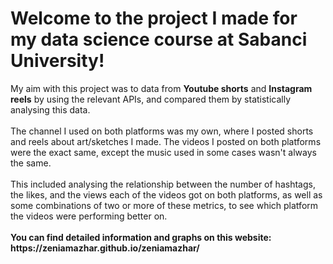 <h1>Welcome to the project I made for my data science course at Sabanci University!</h1>
My aim with this project was to data from <strong>Youtube shorts</strong> and <strong>Instagram reels</strong> by using the relevant APIs, and compared them by statistically analysing this data.
<br><br>
The channel I used on both platforms was my own, where I posted shorts and reels about art/sketches I made. The videos I posted on both platforms were the exact same, except the music used in some cases wasn't always the same.
<br><br>
This included analysing the relationship between the number of hashtags, the likes, and the views each of the videos got on both platforms, as well as some combinations of two or more of these metrics, to see which platform the videos were performing better on.
<br><br>
<strong>You can find detailed information and graphs on this website: https://zeniamazhar.github.io/zeniamazhar/</strong>
